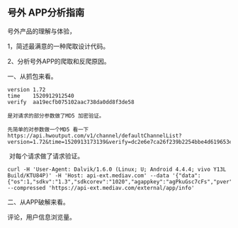 ## 号外 APP分析指南



号外产品的理解与体验，

1，简述最满意的一种爬取设计代码。

2、分析号外APP的爬取和反爬原因。



一、从抓包来看。

```
version	1.72
time	1520912912540
verify	aa19ecfb075102aac738da0dd8f3de58

是对请求的部分参数做了MD5 加密验证。

先简单的对参数做一个MD5 看一下
https://api.hwoutput.com/v1/channel/defaultChannelList?version=1.72&time=1520913173139&verify=dc2e6e7ca26f239b2254bbe4d619653e
```

 对每个请求做了请求验证。

```
curl -H 'User-Agent: Dalvik/1.6.0 (Linux; U; Android 4.4.4; vivo Y13L Build/KTU84P)' -H 'Host: api-ext.mediav.com' --data '{"data":{"os":1,"sdkv":"1.3","sdkcorev":"1020","agappkey":"agPkuGsc7cFs","pver":"1","carrier":"","net":1,"m2id":"c905dbf609d165f0e4bf856b26af7db9"},"authName":"juhe1"}' --compressed 'https://api-ext.mediav.com/external/app/info'

```



二、从APP破解来看。





评论，用户信息浏览量。